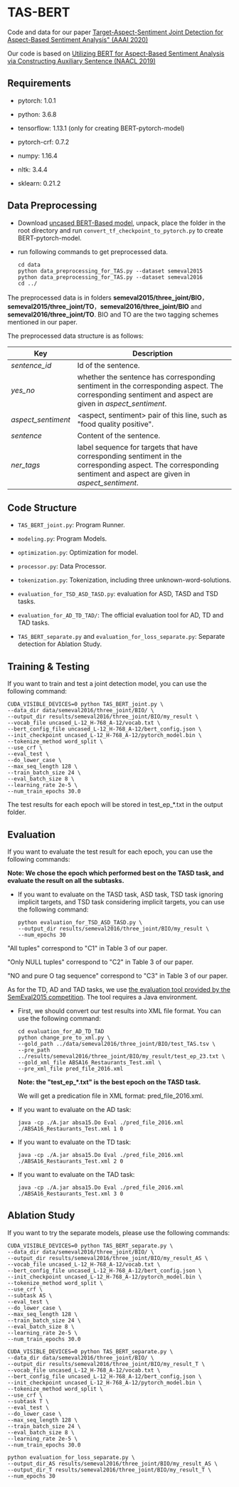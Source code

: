 # TAS-BERT

Code and data for our paper [Target-Aspect-Sentiment Joint Detection for Aspect-Based Sentiment Analysis" (AAAI 2020)](https://aaai.org/Papers/AAAI/2020GB/AAAI-WanH.1150.pdf)

Our code is based on [Utilizing BERT for Aspect-Based Sentiment Analysis via Constructing Auxiliary Sentence (NAACL 2019)](https://github.com/HSLCY/ABSA-BERT-pair)



## Requirements

- pytorch: 1.0.1

- python: 3.6.8

- tensorflow: 1.13.1 (only for creating BERT-pytorch-model)

- pytorch-crf: 0.7.2

- numpy: 1.16.4

- nltk: 3.4.4

- sklearn: 0.21.2

  

## Data Preprocessing

- Download [uncased BERT-Based model](https://github.com/google-research/bert), unpack, place the folder in the root directory and run `convert_tf_checkpoint_to_pytorch.py` to create BERT-pytorch-model.

- run following commands to get preprocessed data.

  ```
  cd data
  python data_preprocessing_for_TAS.py --dataset semeval2015
  python data_preprocessing_for_TAS.py --dataset semeval2016
  cd ../
  ```

The preprocessed data is in folders **semeval2015/three_joint/BIO**，**semeval2015/three_joint/TO**，**semeval2016/three_joint/BIO** and **semeval2016/three_joint/TO**. BIO and TO are the two tagging schemes mentioned in our paper.

The preprocessed data structure is as follows:

| Key                | Description                                                  |
| ------------------ | ------------------------------------------------------------ |
| *sentence_id*      | Id of the sentence.                                          |
| *yes_no*           | whether the sentence has corresponding sentiment in the corresponding aspect. The corresponding sentiment and aspect are given in *aspect_sentiment*. |
| *aspect_sentiment* | <aspect, sentiment> pair of this line, such as "food quality positive". |
| *sentence*         | Content of the sentence.                                     |
| *ner_tags*         | label sequence for targets that have corresponding sentiment in the corresponding aspect. The corresponding sentiment and aspect are given in *aspect_sentiment*. |



## Code Structure

- `TAS_BERT_joint.py`: Program Runner.

- `modeling.py`: Program Models.

- `optimization.py`: Optimization for model.

- `processor.py`: Data Processor.

- `tokenization.py`: Tokenization, including three unknown-word-solutions.

- `evaluation_for_TSD_ASD_TASD.py`: evaluation for ASD, TASD and TSD tasks.

- `evaluation_for_AD_TD_TAD/`: The official evaluation tool for AD, TD and TAD tasks.

- `TAS_BERT_separate.py` and `evaluation_for_loss_separate.py`: Separate detection for Ablation Study.

  

## Training & Testing

If you want to train and test a joint detection model, you can use the following command:

```
CUDA_VISIBLE_DEVICES=0 python TAS_BERT_joint.py \
--data_dir data/semeval2016/three_joint/BIO/ \
--output_dir results/semeval2016/three_joint/BIO/my_result \
--vocab_file uncased_L-12_H-768_A-12/vocab.txt \
--bert_config_file uncased_L-12_H-768_A-12/bert_config.json \
--init_checkpoint uncased_L-12_H-768_A-12/pytorch_model.bin \
--tokenize_method word_split \
--use_crf \
--eval_test \
--do_lower_case \
--max_seq_length 128 \
--train_batch_size 24 \
--eval_batch_size 8 \
--learning_rate 2e-5 \
--num_train_epochs 30.0
```

The test results for each epoch will be stored in test_ep_*.txt in the output folder.



## Evaluation

If you want to evaluate the test result for each epoch, you can use the following commands:

**Note: We chose the epoch which performed best on the TASD task, and evaluate the result on all the subtasks.**

- If you want to evaluate on the TASD task, ASD task, TSD task ignoring implicit targets, and TSD task considering implicit targets, you can use the following command:

  ```
  python evaluation_for_TSD_ASD_TASD.py \
  --output_dir results/semeval2016/three_joint/BIO/my_result \
  --num_epochs 30
  ```
  
"All tuples" correspond to "C1" in Table 3 of our paper.
  
"Only NULL tuples" correspond to "C2" in Table 3 of our paper.
  
"NO and pure O tag sequence" correspond to "C3" in Table 3 of our paper.
  

  

As for the TD, AD and TAD tasks, we use [the evaluation tool provided by the SemEval2015 competition](http://alt.qcri.org/semeval2015/task12/index.php?id=data-and-tools). The tool requires a Java  environment.

- First, we should convert our test results into XML file format. You can use the following command:

  ```
  cd evaluation_for_AD_TD_TAD
  python change_pre_to_xml.py \
  --gold_path ../data/semeval2016/three_joint/BIO/test_TAS.tsv \
  --pre_path ../results/semeval2016/three_joint/BIO/my_result/test_ep_23.txt \
  --gold_xml_file ABSA16_Restaurants_Test.xml \
  --pre_xml_file pred_file_2016.xml
  ```

  **Note: the "test_ep_*.txt" is the best epoch on the TASD task.**

  We will get a predication file in XML format: pred_file_2016.xml.

  

- If you want to evaluate on the AD task:

  ```
  java -cp ./A.jar absa15.Do Eval ./pred_file_2016.xml ./ABSA16_Restaurants_Test.xml 1 0
  ```

  

- If you want to evaluate on the TD task:

  ```
  java -cp ./A.jar absa15.Do Eval ./pred_file_2016.xml ./ABSA16_Restaurants_Test.xml 2 0
  ```

  

- If you want to evaluate on the TAD task:

  ```
  java -cp ./A.jar absa15.Do Eval ./pred_file_2016.xml ./ABSA16_Restaurants_Test.xml 3 0
  ```

  

## Ablation Study

If you want to try the separate models, please use the following commands:

  

```
CUDA_VISIBLE_DEVICES=0 python TAS_BERT_separate.py \
--data_dir data/semeval2016/three_joint/BIO/ \
--output_dir results/semeval2016/three_joint/BIO/my_result_AS \
--vocab_file uncased_L-12_H-768_A-12/vocab.txt \
--bert_config_file uncased_L-12_H-768_A-12/bert_config.json \
--init_checkpoint uncased_L-12_H-768_A-12/pytorch_model.bin \
--tokenize_method word_split \
--use_crf \
--subtask AS \
--eval_test \
--do_lower_case \
--max_seq_length 128 \
--train_batch_size 24 \
--eval_batch_size 8 \
--learning_rate 2e-5 \
--num_train_epochs 30.0
```

```
CUDA_VISIBLE_DEVICES=0 python TAS_BERT_separate.py \
--data_dir data/semeval2016/three_joint/BIO/ \
--output_dir results/semeval2016/three_joint/BIO/my_result_T \
--vocab_file uncased_L-12_H-768_A-12/vocab.txt \
--bert_config_file uncased_L-12_H-768_A-12/bert_config.json \
--init_checkpoint uncased_L-12_H-768_A-12/pytorch_model.bin \
--tokenize_method word_split \
--use_crf \
--subtask T \
--eval_test \
--do_lower_case \
--max_seq_length 128 \
--train_batch_size 24 \
--eval_batch_size 8 \
--learning_rate 2e-5 \
--num_train_epochs 30.0
```

```
python evaluation_for_loss_separate.py \
--output_dir_AS results/semeval2016/three_joint/BIO/my_result_AS \
--output_dir_T results/semeval2016/three_joint/BIO/my_result_T \
--num_epochs 30
```
